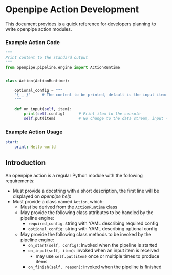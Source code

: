 # Openpipe Action Development
This document provides is a quick reference for developers planning to write openpipe action modules.


### Example Action Code
```python
"""
Print content to the standard output
"""
from openpipe.pipeline.engine import ActionRuntime


class Action(ActionRuntime):

    optional_config = """
    '{ _ }'     # The content to be printed, default is the input item ('{ _ }')
    """

    def on_input(self, item):
        print(self.config)      # Print item to the console
        self.put(item)          # No change to the data stream, input -> output
```

### Example Action Usage
```yaml
start:
    print: Hello world
```

## Introduction
An openpipe action is a regular Python module with the following requirements:

- Must provide a docstring with a short description, the first line will be displayed on _openpipe help_
- Must provide a class named `Action`, which:
    - Must be derived from the `ActionRuntime` class
    - May provide the following class attributes to be handled by the pipeline engine:
        - `required_config`: string with YAML describing required config
        - `optional_config`: string with YAML describing optional config
    - May provide the following class methods to be invoked by the pipeline engine:
        - `on_start(self, config)`: invoked when the pipeline is started
        - `on_input(self, item)`: invoked when an input item is received
            - may use `self.put(item)` once or multiple times to produce items
        - `on_finish(self, reason)`: invoked when the pipeline is finished